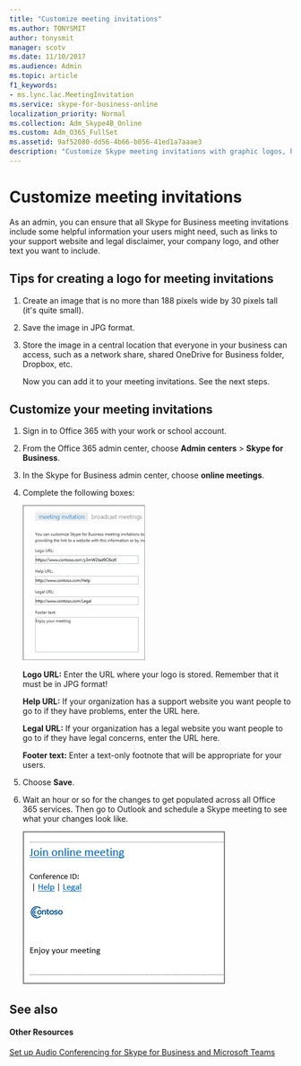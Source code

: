 ```yaml
---
title: "Customize meeting invitations"
ms.author: TONYSMIT
author: tonysmit
manager: scotv
ms.date: 11/10/2017
ms.audience: Admin
ms.topic: article
f1_keywords:
- ms.lync.lac.MeetingInvitation
ms.service: skype-for-business-online
localization_priority: Normal
ms.collection: Adm_Skype4B_Online
ms.custom: Adm_O365_FullSet
ms.assetid: 9af52080-dd56-4b66-b056-41ed1a7aaae3
description: "Customize Skype meeting invitations with graphic logos, help and legal URLs, and footer text. "
---
```


# Customize meeting invitations

As an admin, you can ensure that all Skype for Business meeting invitations include some helpful information your users might need, such as links to your support website and legal disclaimer, your company logo, and other text you want to include. 
  
## Tips for creating a logo for meeting invitations
<a name="__top"> </a>

1. Create an image that is no more than 188 pixels wide by 30 pixels tall (it's quite small).
    
2. Save the image in JPG format.
    
3. Store the image in a central location that everyone in your business can access, such as a network share, shared OneDrive for Business folder, Dropbox, etc.
    
    Now you can add it to your meeting invitations. See the next steps.
    
## Customize your meeting invitations
<a name="__top"> </a>

1. Sign in to Office 365 with your work or school account.
    
2. From the Office 365 admin center, choose **Admin centers** > **Skype for Business**.
    
3. In the Skype for Business admin center, choose **online meetings**. 
    
4. Complete the following boxes:
    
    ![Here's what it might look like when you complete the form to customize your meeting invitations.](../images/b0a7c3c6-0d86-41c6-b116-331143bbe398.png) 

   **Logo URL:** Enter the URL where your logo is stored. Remember that it must be in JPG format! 
 
   **Help URL:** If your organization has a support website you want people to go to if they have problems, enter the URL here. 

   **Legal URL:** If your organization has a legal website you want people to go to if they have legal concerns, enter the URL here.
    
   **Footer text:** Enter a text-only footnote that will be appropriate for your users.  
  
   
5. Choose **Save**.
    
6. Wait an hour or so for the changes to get populated across all Office 365 services. Then go to Outlook and schedule a Skype meeting to see what your changes look like. 
    
    ![Here's what a custom invitation looks like, without the graphic](../images/ebb5c03c-c23d-4da7-97f1-9b13e26a6cf8.png)
  
## See also
<a name="__top"> </a>

#### Other Resources

[Set up Audio Conferencing for Skype for Business and Microsoft Teams](../audio-conferencing-in-office-365/set-up-audio-conferencing-for-skype-for-business-and-microsoft-teams.md)

